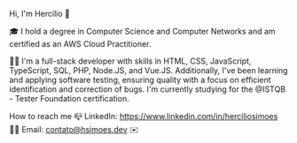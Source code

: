 Hi, I'm Hercílio 👋

🎓 I hold a degree in Computer Science and Computer Networks and am certified as an AWS Cloud Practitioner.

🙍‍♂️ I'm a full-stack developer with skills in HTML, CSS, JavaScript, TypeScript, SQL, PHP, Node.JS, and Vue.JS. Additionally, I've been learning and applying software testing, ensuring quality with a focus on efficient identification and correction of bugs. I'm currently studying for the @ISTQB - Tester Foundation certification.

How to reach me 📪
LinkedIn: https://www.linkedin.com/in/herciliosimoes 👨‍💼
Email: contato@hsimoes.dev ✉️
